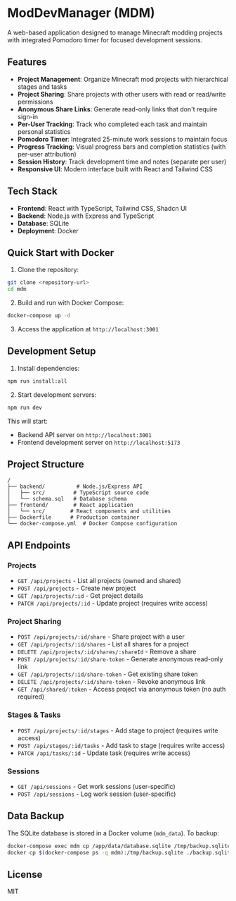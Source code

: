 # ModDevManager (MDM)

A web-based application designed to manage Minecraft modding projects with integrated Pomodoro timer for focused development sessions.

## Features

- **Project Management**: Organize Minecraft mod projects with hierarchical stages and tasks
- **Project Sharing**: Share projects with other users with read or read/write permissions
- **Anonymous Share Links**: Generate read-only links that don't require sign-in
- **Per-User Tracking**: Track who completed each task and maintain personal statistics
- **Pomodoro Timer**: Integrated 25-minute work sessions to maintain focus
- **Progress Tracking**: Visual progress bars and completion statistics (with per-user attribution)
- **Session History**: Track development time and notes (separate per user)
- **Responsive UI**: Modern interface built with React and Tailwind CSS

## Tech Stack

- **Frontend**: React with TypeScript, Tailwind CSS, Shadcn UI
- **Backend**: Node.js with Express and TypeScript
- **Database**: SQLite
- **Deployment**: Docker

## Quick Start with Docker

1. Clone the repository:
```bash
git clone <repository-url>
cd mdm
```

2. Build and run with Docker Compose:
```bash
docker-compose up -d
```

3. Access the application at `http://localhost:3001`

## Development Setup

1. Install dependencies:
```bash
npm run install:all
```

2. Start development servers:
```bash
npm run dev
```

This will start:
- Backend API server on `http://localhost:3001`
- Frontend development server on `http://localhost:5173`

## Project Structure

```
/
├── backend/          # Node.js/Express API
│   ├── src/         # TypeScript source code
│   └── schema.sql   # Database schema
├── frontend/        # React application
│   └── src/        # React components and utilities
├── Dockerfile      # Production container
└── docker-compose.yml  # Docker Compose configuration
```

## API Endpoints

### Projects
- `GET /api/projects` - List all projects (owned and shared)
- `POST /api/projects` - Create new project
- `GET /api/projects/:id` - Get project details
- `PATCH /api/projects/:id` - Update project (requires write access)

### Project Sharing
- `POST /api/projects/:id/share` - Share project with a user
- `GET /api/projects/:id/shares` - List all shares for a project
- `DELETE /api/projects/:id/shares/:shareId` - Remove a share
- `POST /api/projects/:id/share-token` - Generate anonymous read-only link
- `GET /api/projects/:id/share-token` - Get existing share token
- `DELETE /api/projects/:id/share-token` - Revoke anonymous link
- `GET /api/shared/:token` - Access project via anonymous token (no auth required)

### Stages & Tasks
- `POST /api/projects/:id/stages` - Add stage to project (requires write access)
- `POST /api/stages/:id/tasks` - Add task to stage (requires write access)
- `PATCH /api/tasks/:id` - Update task (requires write access)

### Sessions
- `GET /api/sessions` - Get work sessions (user-specific)
- `POST /api/sessions` - Log work session (user-specific)

## Data Backup

The SQLite database is stored in a Docker volume (`mdm_data`). To backup:

```bash
docker-compose exec mdm cp /app/data/database.sqlite /tmp/backup.sqlite
docker cp $(docker-compose ps -q mdm):/tmp/backup.sqlite ./backup.sqlite
```

## License

MIT